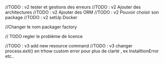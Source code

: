 
//TODO : v2 tester et gestions des erreurs
//TODO : v2 Ajouter des architectures
//TODO : v2 Ajouter des ORM
//TODO : v2 Pouvoir choisir son package
//TODO : v2 setUp Docker 


//Changer le nom packager factory


// TODO regler le probléme de licence

//TODO : v3 add new resource command
//TODO : v3 changer process.exit() en trhow custom error pour plus de clarté , ex InstalltionError etc..